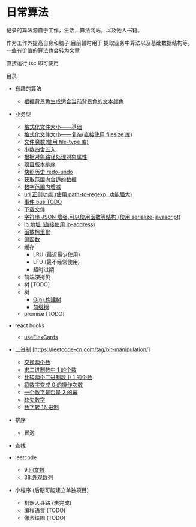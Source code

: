 # 日常算法

记录的算法源自于工作，生活，算法网站，以及他人书籍。

作为工作外提高自身和脑子,目前暂时用于 提取业务中算法以及基础数据结构等。一些有价值的算法也会转为文章

直接运行 tsc 即可使用

目录

* 有趣的算法
    * [根据背景色生成适合当前背景色的文本颜色](https://github.com/wsafight/Daily-Algorithm/blob/master/src/fun/contrast-text-color.ts)

* 业务型
    * [格式化文件大小——基础](https://github.com/wsafight/Daily-Algorithm/blob/master/src/business/formatFileSize.ts)
    * [格式化文件大小——复杂(直接使用 filesize 库)](https://github.com/avoidwork/filesize.js)
    * [文件魔数(使用 file-type 库)](https://github.com/sindresorhus/file-type)
    * [小数四舍五入](https://github.com/wsafight/Daily-Algorithm/blob/master/src/business/round.ts)
    * [根据对象路径处理对象属性](https://github.com/wsafight/Daily-Algorithm/blob/master/src/business/handleObjPropByPath.ts)
    * [项目版本排序](https://github.com/wsafight/Daily-Algorithm/blob/master/src/business/compare-version.ts)
    * [快照历史 redo-undo](https://github.com/wsafight/snapshot-history/blob/master/src/index.ts)
    * [获取范围内合适的数据](https://github.com/wsafight/Daily-Algorithm/blob/master/src/business/clamp.ts)
    * [数字范围内增减](https://github.com/wsafight/Daily-Algorithm/blob/master/src/business/round-index.ts)
    * [url 正则功能 (使用 path-to-regexp, 功能强大)](https://github.com/pillarjs/path-to-regexp)
    * [事件 bus TODO]()
    * [下载文件](https://github.com/wsafight/Daily-Algorithm/blob/master/src/business/download-file.ts)
    * [字符串 JSON 增强,可以使用函数等结构 (使用 serialize-javascript)](https://github.com/yahoo/serialize-javascript)
    * [ip 地址 (直接使用 ip-address)](https://github.com/beaugunderson/ip-address)
    * [函数柯里化](https://github.com/wsafight/Daily-Algorithm/blob/master/src/business/self-curry.ts)
    * [偏函数](https://github.com/wsafight/Daily-Algorithm/blob/master/src/business/partial.ts)
    * 缓存
        * LRU (最近最少使用) 
        * LFU (最不经常使用)
        * 超时过期
    * 前端深拷贝
    * 树 [TODO]
    * 树 
        * [O(n) 构建树](https://github.com/wsafight/Daily-Algorithm/blob/master/src/business/build-tree.ts) 
        * [前缀树](https://github.com/wsafight/Daily-Algorithm/blob/master/src/business/trie-tree.ts)
    * promise [TODO]
    
* react hooks 
    * [useFlexCards](https://github.com/wsafight/Daily-Algorithm/blob/master/src/hooks/useFlexCards.ts)
    
* 二进制 [https://leetcode-cn.com/tag/bit-manipulation/]
    * [交换两个数](https://github.com/wsafight/Daily-Algorithm/blob/master/src/bit-manipulation/number-of-exchange.ts)
    * [求二进制数中 1 的个数](https://github.com/wsafight/Daily-Algorithm/blob/master/src/bit-manipulation/number-of-one.ts)
    * [比较两个二进制数中 1 的个数](https://github.com/wsafight/Daily-Algorithm/blob/master/src/bit-manipulation/diff-number-of-one.ts)
    * [将数字变成 0 的操作次数]()
    * [一个数字是否是 2 的幂](https://github.com/wsafight/Daily-Algorithm/blob/master/src/bit-manipulation/is-power-of-two.ts)
    * [缺失数字](https://github.com/wsafight/Daily-Algorithm/blob/master/src/bit-manipulation/missing-number.ts)
    * [数字转 16 进制](https://github.com/wsafight/Daily-Algorithm/blob/master/src/bit-manipulation/missing-number.ts)
    
    
* 排序
    * 冒泡
    
* 查找    

* leetcode
    * 9.[回文数](https://github.com/wsafight/Daily-Algorithm/blob/master/src/leetcode/9.palindrome-number)
    * 38.[外观数列](https://github.com/wsafight/Daily-Algorithm/blob/master/src/leetcode/38.count-and-say.ts)

* 小程序 (后期可能建立单独项目)
    * 机器人寻路 (未完成)
    * 编程语言 (TODO)
    * 像素绘图 (TODO)

